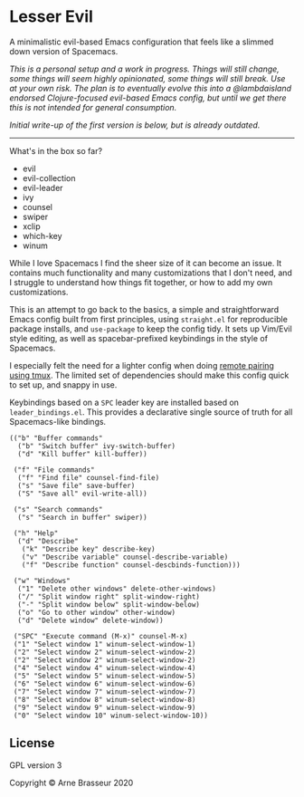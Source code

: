 # Lesser Evil

A minimalistic evil-based Emacs configuration that feels like a slimmed down version of Spacemacs.

*This is a personal setup and a work in progress. Things will still change, some things will seem highly opinionated, some things will still break. Use at your own risk. The plan is to eventually evolve this into a @lambdaisland endorsed Clojure-focused evil-based Emacs config, but until we get there this is not intended for general consumption.*

*Initial write-up of the first version is below, but is already outdated.*

----

What's in the box so far?

- evil
- evil-collection
- evil-leader
- ivy
- counsel
- swiper
- xclip
- which-key
- winum

While I love Spacemacs I find the sheer size of it can become an issue. It
contains much functionality and many customizations that I don't need, and I
struggle to understand how things fit together, or how to add my own
customizations.

This is an attempt to go back to the basics, a simple and straightforward Emacs
config built from first principles, using `straight.el` for reproducible package
installs, and `use-package` to keep the config tidy. It sets up Vim/Evil style
editing, as well as spacebar-prefixed keybindings in the style of Spacemacs.

I especially felt the need for a lighter config when doing [remote pairing using
tmux](https://lambdaisland.com/blog/2019-12-12-advent-of-parens-12-pairing-cloud-tmux).
The limited set of dependencies should make this config quick to set up, and
snappy in use.

Keybindings based on a `SPC` leader key are installed based on
`leader_bindings.el`. This provides a declarative single source of truth for all
Spacemacs-like bindings.

``` emacs-lisp
(("b" "Buffer commands"
  ("b" "Switch buffer" ivy-switch-buffer)
  ("d" "Kill buffer" kill-buffer))

 ("f" "File commands"
  ("f" "Find file" counsel-find-file)
  ("s" "Save file" save-buffer)
  ("S" "Save all" evil-write-all))

 ("s" "Search commands"
  ("s" "Search in buffer" swiper))

 ("h" "Help"
  ("d" "Describe"
   ("k" "Describe key" describe-key)
   ("v" "Describe variable" counsel-describe-variable)
   ("f" "Describe function" counsel-descbinds-function)))

 ("w" "Windows"
  ("1" "Delete other windows" delete-other-windows)
  ("/" "Split window right" split-window-right)
  ("-" "Split window below" split-window-below)
  ("o" "Go to other window" other-window)
  ("d" "Delete window" delete-window))

 ("SPC" "Execute command (M-x)" counsel-M-x)
 ("1" "Select window 1" winum-select-window-1)
 ("2" "Select window 2" winum-select-window-2)
 ("2" "Select window 2" winum-select-window-2)
 ("4" "Select window 4" winum-select-window-4)
 ("5" "Select window 5" winum-select-window-5)
 ("6" "Select window 6" winum-select-window-6)
 ("7" "Select window 7" winum-select-window-7)
 ("8" "Select window 8" winum-select-window-8)
 ("9" "Select window 9" winum-select-window-9)
 ("0" "Select window 10" winum-select-window-10))
```

## License

GPL version 3

Copyright &copy; Arne Brasseur 2020
